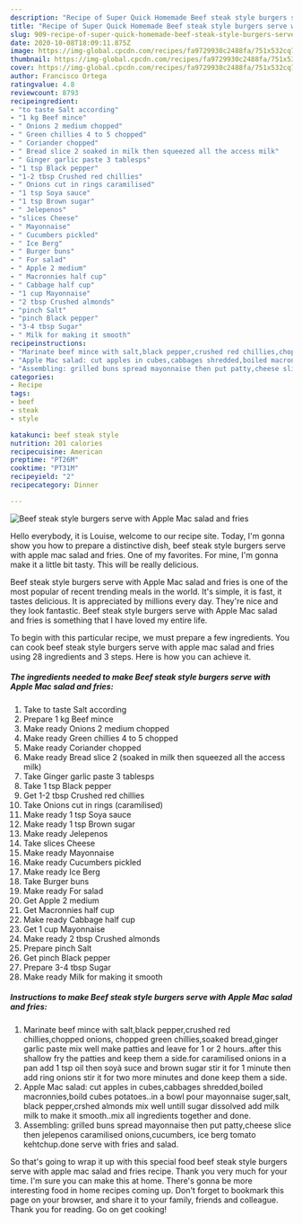 ```yaml
---
description: "Recipe of Super Quick Homemade Beef steak style burgers serve with Apple Mac salad and fries"
title: "Recipe of Super Quick Homemade Beef steak style burgers serve with Apple Mac salad and fries"
slug: 909-recipe-of-super-quick-homemade-beef-steak-style-burgers-serve-with-apple-mac-salad-and-fries
date: 2020-10-08T18:09:11.875Z
image: https://img-global.cpcdn.com/recipes/fa9729930c2488fa/751x532cq70/beef-steak-style-burgers-serve-with-apple-mac-salad-and-fries-recipe-main-photo.jpg
thumbnail: https://img-global.cpcdn.com/recipes/fa9729930c2488fa/751x532cq70/beef-steak-style-burgers-serve-with-apple-mac-salad-and-fries-recipe-main-photo.jpg
cover: https://img-global.cpcdn.com/recipes/fa9729930c2488fa/751x532cq70/beef-steak-style-burgers-serve-with-apple-mac-salad-and-fries-recipe-main-photo.jpg
author: Francisco Ortega
ratingvalue: 4.8
reviewcount: 8793
recipeingredient:
- "to taste Salt according"
- "1 kg Beef mince"
- " Onions 2 medium chopped"
- " Green chillies 4 to 5 chopped"
- " Coriander chopped"
- " Bread slice 2 soaked in milk then squeezed all the access milk"
- " Ginger garlic paste 3 tablesps"
- "1 tsp Black pepper"
- "1-2 tbsp Crushed red chillies"
- " Onions cut in rings caramilised"
- "1 tsp Soya sauce"
- "1 tsp Brown sugar"
- " Jelepenos"
- "slices Cheese"
- " Mayonnaise"
- " Cucumbers pickled"
- " Ice Berg"
- " Burger buns"
- " For salad"
- " Apple 2 medium"
- " Macronnies half cup"
- " Cabbage half cup"
- "1 cup Mayonnaise"
- "2 tbsp Crushed almonds"
- "pinch Salt"
- "pinch Black pepper"
- "3-4 tbsp Sugar"
- " Milk for making it smooth"
recipeinstructions:
- "Marinate beef mince with salt,black pepper,crushed red chillies,chopped onions, chopped green chillies,soaked bread,ginger garlic paste mix well make patties and leave for 1 or 2 hours..after this shallow fry the patties and keep them a side.for caramilised onions in a pan add 1 tsp oil then soyà suce and brown sugar stir it for 1 minute then add ring onions stir it for two more minutes and done keep them a side."
- "Apple Mac salad: cut apples in cubes,cabbages shredded,boiled macronnies,boild cubes potatoes..in a bowl pour mayonnaise suger,salt, black pepper,crshed almonds mix well untill sugar dissolved add milk milk to make it smooth..mix all ingredients together and done."
- "Assembling: grilled buns spread mayonnaise then put patty,cheese slice then jelepenos caramilised onions,cucumbers, ice berg tomato kehtchup.done serve with fries and salad."
categories:
- Recipe
tags:
- beef
- steak
- style

katakunci: beef steak style 
nutrition: 201 calories
recipecuisine: American
preptime: "PT26M"
cooktime: "PT31M"
recipeyield: "2"
recipecategory: Dinner

---
```



![Beef steak style burgers serve with Apple Mac salad and fries](https://img-global.cpcdn.com/recipes/fa9729930c2488fa/751x532cq70/beef-steak-style-burgers-serve-with-apple-mac-salad-and-fries-recipe-main-photo.jpg)

Hello everybody, it is Louise, welcome to our recipe site. Today, I'm gonna show you how to prepare a distinctive dish, beef steak style burgers serve with apple mac salad and fries. One of my favorites. For mine, I'm gonna make it a little bit tasty. This will be really delicious.

Beef steak style burgers serve with Apple Mac salad and fries is one of the most popular of recent trending meals in the world. It's simple, it is fast, it tastes delicious. It is appreciated by millions every day. They're nice and they look fantastic. Beef steak style burgers serve with Apple Mac salad and fries is something that I have loved my entire life.




To begin with this particular recipe, we must prepare a few ingredients. You can cook beef steak style burgers serve with apple mac salad and fries using 28 ingredients and 3 steps. Here is how you can achieve it.

<!--inarticleads1-->

##### The ingredients needed to make Beef steak style burgers serve with Apple Mac salad and fries:

1. Take to taste Salt according
1. Prepare 1 kg Beef mince
1. Make ready  Onions 2 medium chopped
1. Make ready  Green chillies 4 to 5 chopped
1. Make ready  Coriander chopped
1. Make ready  Bread slice 2 (soaked in milk then squeezed all the access milk)
1. Take  Ginger garlic paste 3 tablesps
1. Take 1 tsp Black pepper
1. Get 1-2 tbsp Crushed red chillies
1. Take  Onions cut in rings (caramilised)
1. Make ready 1 tsp Soya sauce
1. Make ready 1 tsp Brown sugar
1. Make ready  Jelepenos
1. Take slices Cheese
1. Make ready  Mayonnaise
1. Make ready  Cucumbers pickled
1. Make ready  Ice Berg
1. Take  Burger buns
1. Make ready  For salad
1. Get  Apple 2 medium
1. Get  Macronnies half cup
1. Make ready  Cabbage half cup
1. Get 1 cup Mayonnaise
1. Make ready 2 tbsp Crushed almonds
1. Prepare pinch Salt
1. Get pinch Black pepper
1. Prepare 3-4 tbsp Sugar
1. Make ready  Milk for making it smooth




<!--inarticleads2-->

##### Instructions to make Beef steak style burgers serve with Apple Mac salad and fries:

1. Marinate beef mince with salt,black pepper,crushed red chillies,chopped onions, chopped green chillies,soaked bread,ginger garlic paste mix well make patties and leave for 1 or 2 hours..after this shallow fry the patties and keep them a side.for caramilised onions in a pan add 1 tsp oil then soyà suce and brown sugar stir it for 1 minute then add ring onions stir it for two more minutes and done keep them a side.
1. Apple Mac salad: cut apples in cubes,cabbages shredded,boiled macronnies,boild cubes potatoes..in a bowl pour mayonnaise suger,salt, black pepper,crshed almonds mix well untill sugar dissolved add milk milk to make it smooth..mix all ingredients together and done.
1. Assembling: grilled buns spread mayonnaise then put patty,cheese slice then jelepenos caramilised onions,cucumbers, ice berg tomato kehtchup.done serve with fries and salad.




So that's going to wrap it up with this special food beef steak style burgers serve with apple mac salad and fries recipe. Thank you very much for your time. I'm sure you can make this at home. There's gonna be more interesting food in home recipes coming up. Don't forget to bookmark this page on your browser, and share it to your family, friends and colleague. Thank you for reading. Go on get cooking!
